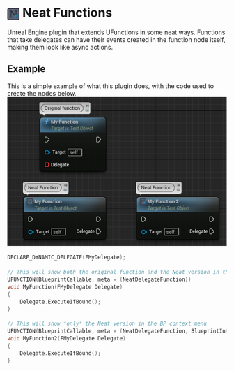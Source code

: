 # <img src="Content/Editor/FunctionIcon.svg" style="height:1.0em;" align="center"/> Neat Functions
Unreal Engine plugin that extends UFunctions in some neat ways. Functions that take delegates can have their events created in the function node itself, making them look like async actions.

## Example
This is a simple example of what this plugin does, with the code used to create the nodes below.
![An example of this plugin, showing three nodes, two of which are created by this plugin.](Documentation/Example_01.png)
```c++
DECLARE_DYNAMIC_DELEGATE(FMyDelegate);

// This will show both the original function and the Neat version in the BP context menu
UFUNCTION(BlueprintCallable, meta = (NeatDelegateFunction))
void MyFunction(FMyDelegate Delegate)
{
	Delegate.ExecuteIfBound();
}

// This will show *only* the Neat version in the BP context menu
UFUNCTION(BlueprintCallable, meta = (NeatDelegateFunction, BlueprintInternalUseOnly = true))
void MyFunction2(FMyDelegate Delegate)
{
	Delegate.ExecuteIfBound();
}
```
